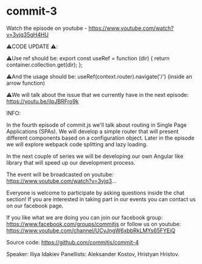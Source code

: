 # commit-3

Watch the episode on youtube - https://www.youtube.com/watch?v=3vjq35gH4HU

⚠️CODE UPDATE ⚠️:

⚠️Use ref should be:
export const useRef  = function (dir) { return container.collection.get(dir); };  

⚠️And the usage should be:
useRef(context.router).navigate('/') (inside an arrow function)

⚠️We will talk about the issue that we currently have in the next episode:
https://youtu.be/iIpJBRFro9k

INFO:

In the fourth episode of commit.js we'll talk about routing in Single Page Applications (SPAs). We will develop a simple router that will present different components based on a configuration object. Later in the episode we will explore webpack code splitting and lazy loading.

In the next couple of series we will be developing our own Angular like library that will speed up our development process.

The event will be broadcasted on youtube: 
https://www.youtube.com/watch?v=3vjq3...

Everyone is welcome to participate by asking questions inside the chat section! If you are interested in taking part in our events you can contact us on our facebook page.

If you like what we are doing you can join our facebook group: 
https://www.facebook.com/groups/commitjs
or follow us on youtube:
https://www.youtube.com/channel/UCvJngW6xbbRkLMYs65FYEiQ

Source code: https://github.com/commitjs/commit-4

Speaker: Iliya Idakiev
Panellists: Aleksander Kostov, Hristyan Hristov.
